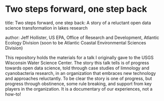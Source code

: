 # Two steps forward, one step back

title: Two steps forward, one step back: A story of a reluctant open data science transformation in lakes research

author: Jeff Hollister, US EPA, Office of Research and Development, Atlantic Ecology Division (soon to be Atlantic Coastal Environmental Sciences Division)

This repository holds the materials for a talk I originally gave to the USGS Wisconsin Water Science Center.  The story this talk tells is of progress towards open data science, told through case studies of limnology and cyanobacteria research, in an organization that embraces new technology and approaches reluctantly.  To be clear the story is one of progress, but progress through obstinence, some rule breaking, and support from key players in the organization.  It is a documentary of our experiences, not a how-to!


